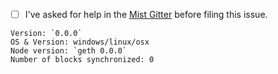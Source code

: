 - [ ] I've asked for help in the [Mist Gitter](http://gitter.im/ethereum/mist) before filing this issue.


<!-- Please fill in these information below: -->
```
Version: `0.0.0`
OS & Version: windows/linux/osx
Node version: `geth 0.0.0` 
Number of blocks synchronized: 0
```

<!--

Check the already existing issues to keep duplicates at a minimum.


You'll find possible solutions for these common issues below on Mist Wiki: https://github.com/ethereumq/minst/wiki.

- etherq is not shown in the wallet
- I send etherq to the wallet contract but it doesn't show up
- Mist is synchronized but is stuck during the last part
- "Your computers time is out of sync!" error
- Unable to find peers
- My transaction is not confirmed
- Account can't be unlocked
- Unable to import pre-sale wallet
- Bind address already in use


When creating this issue, if possible add the following to your report:
- Screenshots
- Check the console, of Mist (`CTRL/CMD + ALT + i`) and take a screenshot
- Log files
  - go to `menu -> accounts -> backup -> application data`
  - zip and upload `node.log` and all other `node.log.X` files

 -->
